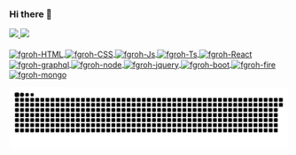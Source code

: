 ### Hi there 👋

 <div>
  <a href="https://github.com/fgroh">
  <img height="180em" src="https://github-readme-stats.vercel.app/api?username=fgroh&show_icons=true&theme=dracula&include_all_commits=true&count_private=true"/>
  <img height="180em" src="https://github-readme-stats.vercel.app/api/top-langs/?username=fgroh&layout=compact&langs_count=7&theme=dracula"/>
</div>
  
<div style="display: inline_block"><br>
    <img align="center" alt="fgroh-HTML" width="40" src="https://cdn.jsdelivr.net/gh/devicons/devicon/icons/html5/html5-plain-wordmark.svg">
    <img align="center" alt="fgroh-CSS" width="40" src="https://cdn.jsdelivr.net/gh/devicons/devicon/icons/css3/css3-plain-wordmark.svg">
    <img align="center" alt="fgroh-Js" width="40" src="https://cdn.jsdelivr.net/gh/devicons/devicon/icons/javascript/javascript-original.svg">
    <img align="center" alt="fgroh-Ts" width="40" src="https://cdn.jsdelivr.net/gh/devicons/devicon/icons/typescript/typescript-original.svg">
    <img align="center" alt="fgroh-React" width="40" src="https://cdn.jsdelivr.net/gh/devicons/devicon/icons/react/react-original-wordmark.svg">
    <img align="center" alt="fgroh-graphql" width="40" src="https://cdn.jsdelivr.net/gh/devicons/devicon/icons/graphql/graphql-plain-wordmark.svg">
    <img align="center" alt="fgroh-node" width="40" src="https://cdn.jsdelivr.net/gh/devicons/devicon/icons/nodejs/nodejs-original.svg">
    <img align="center" alt="fgroh-jquery" width="40" src="https://cdn.jsdelivr.net/gh/devicons/devicon/icons/jquery/jquery-original-wordmark.svg">
    <img align="center" alt="fgroh-boot" width="40" src="https://cdn.jsdelivr.net/gh/devicons/devicon/icons/bootstrap/bootstrap-plain-wordmark.svg">
    <img align="center" alt="fgroh-fire" width="40" src="https://cdn.jsdelivr.net/gh/devicons/devicon/icons/firebase/firebase-plain-wordmark.svg">
    <img align="center" alt="fgroh-mongo" width="40" src="https://cdn.jsdelivr.net/gh/devicons/devicon/icons/mongodb/mongodb-original-wordmark.svg">

  ![Snake animation](https://github.com/fgroh/fgroh/blob/output/github-contribution-grid-snake.svg)
  </div>
  
<!--
**fgroh/fgroh** is a ✨ _special_ ✨ repository because its `README.md` (this file) appears on your GitHub profile.

Here are some ideas to get you started:

- 🔭 I’m currently working on ...
- 🌱 I’m currently learning ...
- 👯 I’m looking to collaborate on ...
- 🤔 I’m looking for help with ...
- 💬 Ask me about ...
- 📫 How to reach me: ...
- 😄 Pronouns: ...
- ⚡ Fun fact: ...
-->
